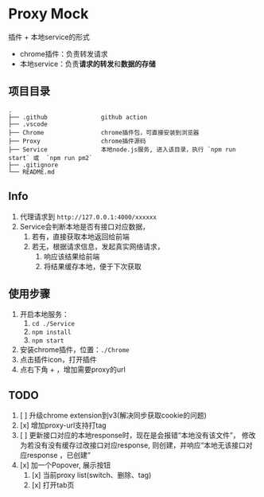 # Proxy Mock

插件 + 本地service的形式
- chrome插件：负责转发请求
- 本地service：负责**请求的转发**和**数据的存储**


## 项目目录


```
.
├── .github               github action
├── .vscode
├── Chrome                chrome插件包，可直接安装到浏览器
├── Proxy                 chrome插件源码
├── Service               本地node.js服务, 进入该目录，执行 `npm run start` 或  `npm run pm2`
├── .gitignore
└── README.md

```


## Info

1. 代理请求到 `http://127.0.0.1:4000/xxxxxx`
2. Service会判断本地是否有接口对应数据，
   1. 若有，直接获取本地返回给前端
   2. 若无，根据请求信息，发起真实网络请求，
      1. 响应该结果给前端
      2. 将结果缓存本地，便于下次获取


## 使用步骤

1. 开启本地服务：
   1. `cd ./Service`
   2. `npm install`
   3. `npm start`
2. 安装chrome插件，位置：`./Chrome`
3. 点击插件icon，打开插件
4. 点右下角 + ，增加需要proxy的url


## TODO

1. [ ] 升级chrome extension到v3(解决同步获取cookie的问题)
2. [x] 增加proxy-url支持打tag
3. [ ] 更新接口对应的本地response时，现在是会报错“本地没有该文件”， 修改为若没有没有缓存过改接口对应response, 则创建，并响应“本地无该接口对应response ，已创建”
4. [x] 加一个Popover, 展示按钮
   1. [x] 当前proxy list(switch、删除、tag)
   2. [x] 打开tab页


